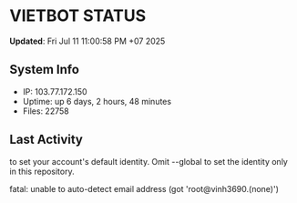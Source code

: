 # VIETBOT STATUS
**Updated**: Fri Jul 11 11:00:58 PM +07 2025

## System Info
- IP: 103.77.172.150
- Uptime: up 6 days, 2 hours, 48 minutes
- Files: 22758

## Last Activity

to set your account's default identity.
Omit --global to set the identity only in this repository.

fatal: unable to auto-detect email address (got 'root@vinh3690.(none)')
